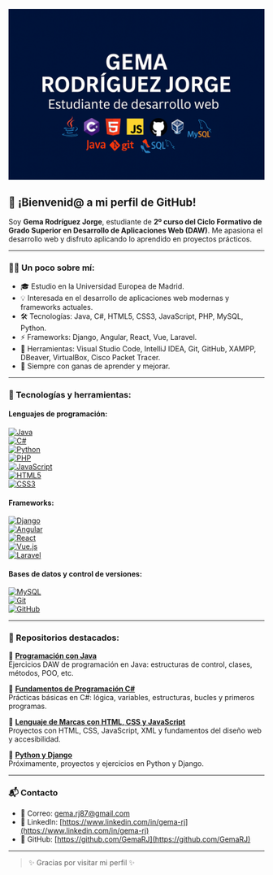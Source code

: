 <p align="center">
  <img src="https://github.com/GemaRJ/GemaRJ/blob/main/banner-gema.png?raw=true" alt="Estándarte de Gema Rodríguez Jorge">
</p>

## 🚀 ¡Bienvenid@ a mi perfil de GitHub!

Soy **Gema Rodríguez Jorge**, estudiante de **2º curso del Ciclo Formativo de Grado Superior en Desarrollo de Aplicaciones Web (DAW)**. Me apasiona el desarrollo web y disfruto aplicando lo aprendido en proyectos prácticos.

---

### 👩‍💻 Un poco sobre mí:

- 🎓 Estudio en la Universidad Europea de Madrid.  
- 💡 Interesada en el desarrollo de aplicaciones web modernas y frameworks actuales.  
- 🛠️ Tecnologías: Java, C#, HTML5, CSS3, JavaScript, PHP, MySQL, Python.  
- ⚡ Frameworks: Django, Angular, React, Vue, Laravel.  
- 🧰 Herramientas: Visual Studio Code, IntelliJ IDEA, Git, GitHub, XAMPP, DBeaver, VirtualBox, Cisco Packet Tracer.  
- 🌱 Siempre con ganas de aprender y mejorar.

---

### 🔧 Tecnologías y herramientas:

#### Lenguajes de programación:
[![Java](https://img.shields.io/badge/Java-ED8B00?logo=java&logoColor=white)](https://www.java.com/)  
[![C#](https://img.shields.io/badge/C%23-239120?logo=csharp&logoColor=white)](https://learn.microsoft.com/dotnet/csharp/)  
[![Python](https://img.shields.io/badge/Python-3776AB?logo=python&logoColor=white)](https://www.python.org/)  
[![PHP](https://img.shields.io/badge/PHP-777BB4?logo=php&logoColor=white)](https://www.php.net/)  
[![JavaScript](https://img.shields.io/badge/JavaScript-F7DF1E?logo=javascript&logoColor=black)](https://developer.mozilla.org/es/docs/Web/JavaScript)  
[![HTML5](https://img.shields.io/badge/HTML5-E34F26?logo=html5&logoColor=white)](https://developer.mozilla.org/es/docs/Web/HTML)  
[![CSS3](https://img.shields.io/badge/CSS3-1572B6?logo=css3&logoColor=white)](https://developer.mozilla.org/es/docs/Web/CSS)  

#### Frameworks:
[![Django](https://img.shields.io/badge/Django-092E20?logo=django&logoColor=white)](https://www.djangoproject.com/)  
[![Angular](https://img.shields.io/badge/Angular-DD0031?logo=angular&logoColor=white)](https://angular.io/)  
[![React](https://img.shields.io/badge/React-61DAFB?logo=react&logoColor=black)](https://reactjs.org/)  
[![Vue.js](https://img.shields.io/badge/Vue.js-4FC08D?logo=vue.js&logoColor=white)](https://vuejs.org/)  
[![Laravel](https://img.shields.io/badge/Laravel-FF2D20?logo=laravel&logoColor=white)](https://laravel.com/)  

#### Bases de datos y control de versiones:
[![MySQL](https://img.shields.io/badge/MySQL-4479A1?logo=mysql&logoColor=white)](https://www.mysql.com/)  
[![Git](https://img.shields.io/badge/Git-F05032?logo=git&logoColor=white)](https://git-scm.com/)  
[![GitHub](https://img.shields.io/badge/GitHub-181717?logo=github&logoColor=white)](https://github.com/)

---

### 📂 Repositorios destacados:

🔹 **[Programación con Java](https://github.com/GemaRJ/Programacion-con-Java)**  
Ejercicios DAW de programación en Java: estructuras de control, clases, métodos, POO, etc.

🔹 **[Fundamentos de Programación C#](https://github.com/GemaRJ/Fundamentos-de-Programacion-Csharp)**  
Prácticas básicas en C#: lógica, variables, estructuras, bucles y primeros programas.

🔹 **[Lenguaje de Marcas con HTML, CSS y JavaScript](https://github.com/GemaRJ/Lenguaje-de-Marcas-con-HTML-CSS-JAVASCRIPT-)**  
Proyectos con HTML, CSS, JavaScript, XML y fundamentos del diseño web y accesibilidad.

🔹 **[Python y Django](https://github.com/GemaRJ/Python)**  
Próximamente, proyectos y ejercicios en Python y Django.

---

### 📬 Contacto

- 📧 Correo: [gema.rj87@gmail.com](mailto:gema.rj87@gmail.com)  
- 💼 LinkedIn: [https://www.linkedin.com/in/gema-rj](https://www.linkedin.com/in/gema-rj)  
- 🐙 GitHub: [https://github.com/GemaRJ](https://github.com/GemaRJ)

---

> ✨ Gracias por visitar mi perfil ✨  
